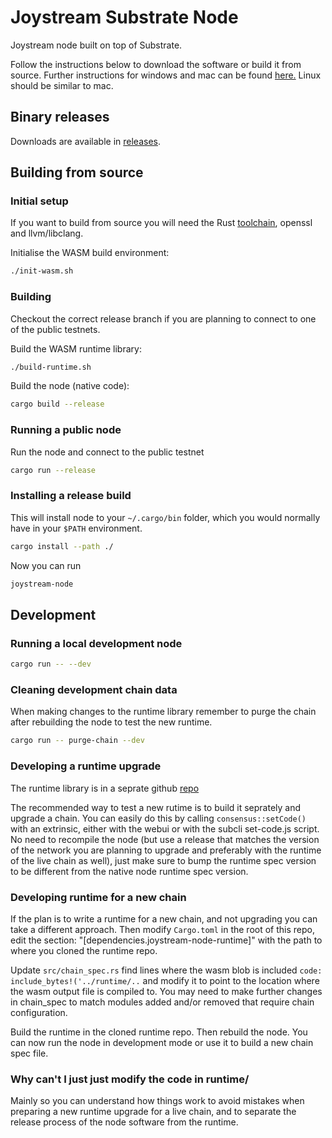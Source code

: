 # Joystream Substrate Node

Joystream node built on top of Substrate.

Follow the instructions below to download the software or build it from source. Further instructions for windows and mac can be found [here.](https://blog.joystream.org/sparta/)
Linux should be similar to mac.

##  Binary releases
Downloads are available in [releases](https://github.com/Joystream/substrate-node-joystream/releases).

## Building from source

### Initial setup
If you want to build from source you will need the Rust [toolchain](https://rustup.rs/), openssl and llvm/libclang.

Initialise the WASM build environment:

```bash
./init-wasm.sh
```

### Building
Checkout the correct release branch if you are planning to connect to one of the public testnets.

Build the WASM runtime library:
```bash
./build-runtime.sh
```

Build the node (native code):
```bash
cargo build --release
```

### Running a public node
Run the node and connect to the public testnet
```bash
cargo run --release
```

### Installing a release build
This will install node to your `~/.cargo/bin` folder, which you would normally have in your `$PATH` environment.

```bash
cargo install --path ./
```
Now you can run
```bash
joystream-node
```

## Development

### Running a local development node

```bash
cargo run -- --dev
```

### Cleaning development chain data
When making changes to the runtime library remember to purge the chain after rebuilding the node to test the new runtime.

```bash
cargo run -- purge-chain --dev
```

### Developing a runtime upgrade

The runtime library is in a seprate github [repo](https://github.com/joystream/substrate-runtime-joystream)

The recommended way to test a new rutime is to build it seprately and upgrade a chain. You can easily do this by calling `consensus::setCode()` with an extrinsic, either with the webui or with the subcli set-code.js script. No need to recompile the node (but use a release that matches the version of the network you are planning to upgrade and preferably with the runtime of the live chain as well), just make sure to bump the runtime spec version to be different from the native node runtime spec version.

### Developing runtime for a new chain
If the plan is to write a runtime for a new chain, and not upgrading you can take a different approach.
Then modify `Cargo.toml` in the root of this repo, edit the section: "[dependencies.joystream-node-runtime]" with the path to where you cloned the runtime repo.

Update `src/chain_spec.rs` find lines where the wasm blob is included `code: include_bytes!('../runtime/..` and modify it to point to the location where the wasm output file is compiled to.
You may need to make further changes in chain_spec to match modules added and/or removed that require chain configuration.

Build the runtime in the cloned runtime repo. Then rebuild the node. You can now run the node in development mode or use it to build a new chain spec file.

### Why can't I just just modify the code in runtime/

Mainly so you can understand how things work to avoid mistakes when preparing a new runtime upgrade for a live chain, and to separate the release process of the node software from the runtime.